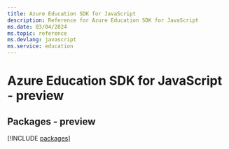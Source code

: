 ```yaml
---
title: Azure Education SDK for JavaScript
description: Reference for Azure Education SDK for JavaScript
ms.date: 03/04/2024
ms.topic: reference
ms.devlang: javascript
ms.service: education
---
```

# Azure Education SDK for JavaScript - preview
## Packages - preview
[!INCLUDE [packages](education-index.md)]